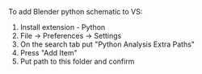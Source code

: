 To add Blender python schematic to VS:
1. Install extension - Python
2. File -> Preferences -> Settings
3. On the search tab put "Python Analysis Extra Paths"
4. Press "Add Item"
5. Put path to this folder and confirm
